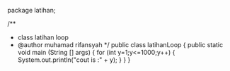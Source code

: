 
package latihan;

/**
 * class latihan loop
 * @author muhamad rifansyah
 */
public class latihanLoop {
    public static void main (String [] args) {
    for (int y=1;y<=1000;y++) {
    System.out.println("cout is :" + y);
    }
    }
}

